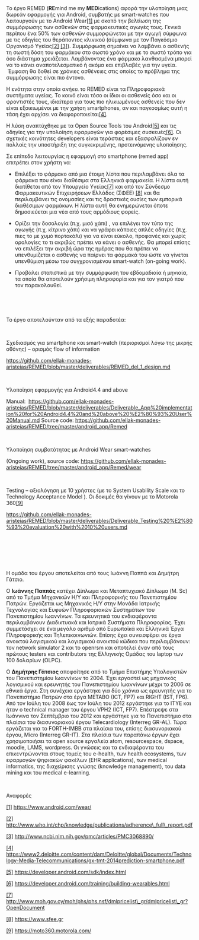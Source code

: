  

Το έργο REMED (**RE**mind me my **MED**ications) αφορά την υλοποίηση μιας δωρεάν
εφαρμογής για Android, συμβατής με smart-watches που λειτουργούν με το Android
Wear[[1]](<#_ftn1>) με σκοπό την βελτίωση της συμμόρφωσης των ασθενών στις
φαρμακευτικές αγωγές τους. Γενικά περίπου ένα 50% των ασθενών συμμορφώνεται με
την αγωγή σύμφωνα με τις οδηγίες του θεράποντος κλινικού (σύμφωνα με τον
Παγκόσμιο Οργανισμό Υγείας[[2]](<#_ftn2>) [[3]](<#_ftn3>)). Συμμόρφωση σημαίνει
να λαμβάνει ο ασθενής τη σωστή δόση του φαρμάκου στο σωστό χρόνο και με το σωστό
τρόπο για όσο διάστημα χρειάζεται. Λαμβάνοντας ένα φάρμακο λανθασμένα μπορεί να
το κάνει αναποτελεσματικό ή ακόμα και επιβλαβές για την υγεία.  Έμφαση θα δοθεί
σε χρόνιες ασθένειες στις οποίες το πρόβλημα της συμμόρφωσης είναι πιο έντονο.

Η ενότητα στην οποία ανήκει το REMED είναι τα Πληροφοριακά συστήματα υγείας. Το
κοινό είναι τόσο οι ίδιοι οι ασθενείς όσο και οι φροντιστές τους, ιδιαίτερα για
τους πιο ηλικιωμένους ασθενείς που δεν είναι εξοικιωμένοι με την χρήση
smartphones, αν και παγκοσμίως αυτή η τάση έχει αρχίσει να
διαφοροποιείται[[4]](<#_ftn4>).

Η λύση αναπτύχθηκε με τα Open Source Tools του Android[[5]](<#_ftn5>) και τις
οδηγίες για την υπολοίηση εφαρμογών για φορέσιμες συσκευές[[6]](<#_ftn6>). Οι
σχετικές κοινότητες developers είναι τεράστιες και εξασφαλίζουν εν πολλοίς την
υποστήριξη της συγκεκριμένης, προτεινόμενης υλοποίησης.

Σε επίπεδο λειτουργίας η εφαρμογή στο smartphone (remed app) επιτρέπει στον
χρήστη να:

-   Επιλέξει το φάρμακο από μια έτοιμη λίστα που περιλαμβάνει όλα τα φάρμακα που
    είναι διαθέσιμα στα Ελληνικά φαρμακεία. Η λίστα αυτή διατίθεται από τον
    Υπουργείο Υγείας[[7]](<#_ftn7>) και από τον Σύνδεσμο Φαρμακευτικών
    Επιχειρήσεων Ελλάδος (ΣΦΕΕ) [[8]](<#_ftn8>) και θα περιλαμβάνει τις
    ονομασίες και τις δραστικές ουσίες των εμπορικά διαθέσιμων φαρμάκων. Η λίστα
    αυτή θα ενημερώνεται όποτε δημοσιεύεται μια νέα από τους αρμόδιους φορείς.

-   Ορίζει την δοσολογία (π.χ. μισό χάπι) , να επιλέγει τον τύπο της αγωγής
    (π.χ. κίτρινο χάπι) και να γράφει κάποιες απλές οδηγίες (π.χ. πιες το με
    χυμό πορτοκάλι) για να είναι εύκολο, προφανές και χωρίς ορολογίες το τι
    ακριβώς πρέπει να κάνει ο ασθενής. Θα μπορεί επίσης να επιλέξει την ακριβή
    ώρα της ημέρας που θα πρέπει να υπενθυμίζεται ο ασθενής να παίρνει τα
    φάρμακά του ώστε να γίνεται υπενθύμιση μέσω του συγχρονισμένου smart-watch
    (on-going work).

-   Προβάλει στατιστικά με την συμμόρφωση του εβδομαδιαία ή μηνιαία, τα οποία θα
    αποτελούν χρήσιμη πληροφορία και για τον γιατρό που τον παρακολουθεί.

 

 

Το έργο αποτελούνταν από τα εξής παραδοτέα:

 

Σχεδιασμός για smartphone και smart-watch (περιορισμοί λόγω της μικρής οθόνης) –
ορισμός flow of information

<https://github.com/ellak-monades-aristeias/REMED/blob/master/deliverables/REMED_del_1_design.md>

 

Υλοποίηση εφαρμογής για Android4.4 and above

Manual: 
<https://github.com/ellak-monades-aristeias/REMED/blob/master/deliverables/Deliverable_App%20implementation%20for%20Android4.4%20and%20above%20%E2%80%93%20User%20Manual.md>
Source code:
<https://github.com/ellak-monades-aristeias/REMED/tree/master/android_app/Remed>

 

Υλοποίηση συμβατότητας με Android Wear smart-watches

(Ongoing work), source code:
<https://github.com/ellak-monades-aristeias/REMED/tree/master/android_app/Remed/wear>

 

Testing – αξιολόγηση με 10 χρήστες (με το System Usability Scale και το
Technology Acceptance Model ). Οι δοκιμές θα γίνουν με το Motorola
360[[9]](<#_ftn9>)

<https://github.com/ellak-monades-aristeias/REMED/blob/master/deliverables/Deliverable_Testing%20%E2%80%93%20evaluation%20with%2010%20users.md>

 

 

 

Η ομάδα του έργου αποτελείται από τους Ιωάννη Παππά και Δημήτρη Γάτσιο.

Ο **Ιωάννης Παππάς** κατέχει Δίπλωμα και Μεταπτυχιακό Δίπλωμα (M. Sc) από το
Τμήμα Μηχανικών Η/Υ και Πληροφορικής του Πανεπιστημίου Πατρών. Εργάζεται ως
Μηχανικός Η/Υ στην Μονάδα Ιατρικής Τεχνολογίας και Ευφυών Πληροφοριακών
Συστημάτων του Πανεπιστημίου Ιωαννίνων. Τα ερευνητικά του ενδιαφέροντα
περιλαμβάνουν Διαδικτυακά και Ιατρικά Συστήματα Πληροφορίας. Έχει συμμετάσχει σε
ένα μεγάλο αριθμό από Ευρωπαϊκά και Ελληνικά Έργα Πληροφορικής και
Τηλεπικοινωνιών. Επίσης έχει συνεισφέρει σε έργα ανοικτού λογισμικού και
λογισμικού ανοικτού κώδικα που περιλαμβάνουν: τον network simulator 2 και το
openrsm και αποτελεί έναν από τους πρώτους testers και contributors της
Ελληνικής Ομάδας του laptop των 100 δολαρίων (OLPC).

Ο **Δημήτρης Γάτσιος** αποφοίτησε από το Τμήμα Επιστήμης Υπολογιστών του
Πανεπιστημίου Ιωαννίνων το 2004. Έχει εργαστεί ως μηχανικός λογισμικού και
ερευνητής του Πανεπιστημίου Ιωαννίνων μέχρι το 2006 σε εθνικά έργα. Στη συνέχεια
εργάστηκε για δύο χρόνια ως ερευνητής για το Πανεπιστήμιο Πατρών στα έργα METABO
(ICT, FP7) και RIGHT (IST, FP6). Από τον Ιούλη του 2008 έως τον Ιούλη του 2012
εργάστηκε για το ΙΤΥΕ και ήταν ο technical manager του έργου VPH2 (ICT, FP7).
Επέστρεψε στα Ιωάννινα τον Σεπτέμβριο του 2012 και εργάστηκε για το Πανεπιστήμιο
στα πλαίσια του διασυνοριακού έργου Telecardiology (Interreg GR-AL). Τώρα
εργάζεται για το FORTH-IMBB στα πλαίσια του, επίσης διασυνοριακού έργου, Micro
(Interreg GR-IT). Στα πλαίσια των παραπάνω έργων έχει χρησιμoποιήσει τα open
source εργαλεία atom, resourcespace, dspace, moodle, LAMS, wordpress. Οι γνώσεις
και τα ενδιαφέροντα του επικεντρώνονται στους τομείς του e-health, των health
ecosystems, των εφαρμογών ψηφιακών φακέλων (EHR applications), των medical
informatics, της διαχείρισης γνώσης (knowledge management), του data mining και
του medical e-learning.

 

Αναφορές

[[1]](<#_ftnref1>) https://www.android.com/wear/

[[2]](<#_ftnref2>)
http://www.who.int/chp/knowledge/publications/adherence\_full\_report.pdf

[[3]](<#_ftnref3>) http://www.ncbi.nlm.nih.gov/pmc/articles/PMC3068890/

[[4]](<#_ftnref4>)
https://www2.deloitte.com/content/dam/Deloitte/global/Documents/Technology-Media-Telecommunications/gx-tmt-2014prediction-smartphone.pdf

[[5]](<#_ftnref5>) https://developer.android.com/sdk/index.html

[[6]](<#_ftnref6>)
https://developer.android.com/training/building-wearables.html

[[7]](<#_ftnref7>)
http://www.moh.gov.cy/moh/phs/phs.nsf/dmlpricelist\_gr/dmlpricelist\_gr?OpenDocument

[[8]](<#_ftnref8>) https://www.sfee.gr

[[9]](<#_ftnref9>) https://moto360.motorola.com/
